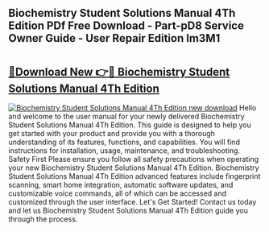 ## Biochemistry Student Solutions Manual 4Th Edition PDf Free Download - Part-pD8 Service Owner Guide - User Repair Edition lm3M1

# <h2><a href="http://bc67516.oget.top/?id=Biochemistry+Student+Solutions+Manual+4Th+Edition">🔗Download New 👉🔴 Biochemistry Student Solutions Manual 4Th Edition</a></h2>

[![Biochemistry Student Solutions Manual 4Th Edition new download](https://i.imgur.com/5g1atiW.png)](http://bc67516.oget.top/?id=Biochemistry+Student+Solutions+Manual+4Th+Edition)
Hello and welcome to the user manual for your newly delivered Biochemistry Student Solutions Manual 4Th Edition. This guide is designed to help you get started with your product and provide you with a thorough understanding of its features, functions, and capabilities. You will find instructions for installation, usage, maintenance, and troubleshooting. Safety First Please ensure you follow all safety precautions when operating your new Biochemistry Student Solutions Manual 4Th Edition. Biochemistry Student Solutions Manual 4Th Edition advanced features include fingerprint scanning, smart home integration, automatic software updates, and customizable voice commands, all of which can be accessed and customized through the user interface. Let's Get Started! Contact us today and let us Biochemistry Student Solutions Manual 4Th Edition guide you through the process.
